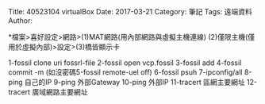 Title: 40523104 virtualBox
Date: 2017-03-21
Category: 筆記
Tags: 遠端資料
Author: 

*檔案>喜好設定>網路>(1)MAT網路(用內部網路與虛擬主機連線) (2)僅限主機(僅用於虛擬內部)>設定>(3)橋皆顯示卡
<!-- PELICAN_END_SUMMARY -->
1-fossil clone uri fossrl-file
2-fossil open vcp.fossil
3-fossil add
4-fossil commit -m
(如沒密碼5-fossil remote-uel off)
6-fossil psuh 
7-ipconfig/all
8-ping 自己的IP
9-ping 外部Gateway
10-ping 外部IP
11-tracert 區網主要網址
12-tracert 廣域網路主要網址
